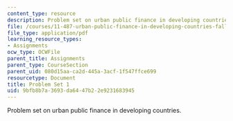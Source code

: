 ```yaml
---
content_type: resource
description: Problem set on urban public finance in developing countries.
file: /courses/11-487-urban-public-finance-in-developing-countries-fall-2004/9bfb8b7a3693da6447b22e9231683945_problem_set_1.pdf
file_type: application/pdf
learning_resource_types:
- Assignments
ocw_type: OCWFile
parent_title: Assignments
parent_type: CourseSection
parent_uid: 080d15aa-ca2d-445a-3acf-1f547ffce699
resourcetype: Document
title: Problem Set 1
uid: 9bfb8b7a-3693-da64-47b2-2e9231683945
---
```

Problem set on urban public finance in developing countries.

